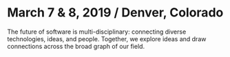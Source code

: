 # March 7 & 8, 2019 / Denver, Colorado

The future of software is multi-disciplinary: connecting diverse technologies,
ideas, and people. Together, we explore ideas and draw connections across the
broad graph of our field.
